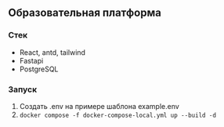 ## Образовательная платформа
### Стек
- React, antd, tailwind
- Fastapi
- PostgreSQL
### Запуск 
1. Создать .env на примере шаблона example.env
2. `docker compose -f docker-compose-local.yml up --build -d`